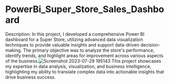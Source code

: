 # PowerBi_Super_Store_Sales_Dashboard
Description:
In this project, I developed a comprehensive Power BI dashboard for a Super Store, utilizing advanced data visualization techniques to provide valuable insights and support data-driven decision-making. The primary objective was to analyze the store's performance, identify trends, and highlight areas for improvement across various aspects of the business.![Screenshot 2023-07-29 195143](https://github.com/Prathamesh36/PowerBi_Super_Store_Sales_Dashboard/assets/65437511/eee7d98d-48ab-4fe3-8a25-a8e5586836ed)
This project showcases my expertise in data analysis, visualization, and business intelligence, highlighting my ability to translate complex data into actionable insights that drive business success.

